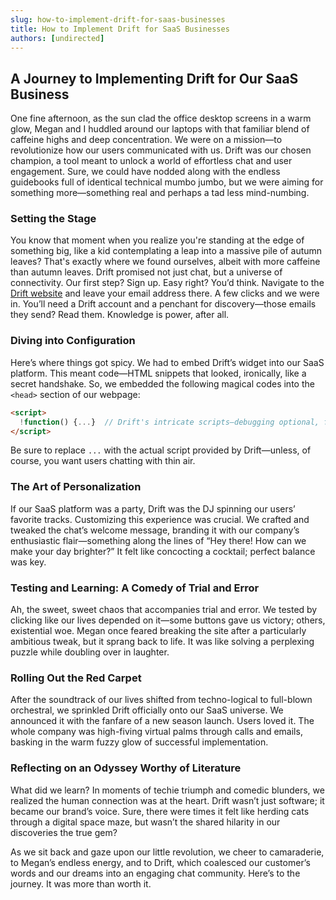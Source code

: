 ```yaml
---
slug: how-to-implement-drift-for-saas-businesses
title: How to Implement Drift for SaaS Businesses
authors: [undirected]
---
```



## A Journey to Implementing Drift for Our SaaS Business

One fine afternoon, as the sun clad the office desktop screens in a warm glow, Megan and I huddled around our laptops with that familiar blend of caffeine highs and deep concentration. We were on a mission—to revolutionize how our users communicated with us. Drift was our chosen champion, a tool meant to unlock a world of effortless chat and user engagement. Sure, we could have nodded along with the endless guidebooks full of identical technical mumbo jumbo, but we were aiming for something more—something real and perhaps a tad less mind-numbing.

### Setting the Stage

You know that moment when you realize you're standing at the edge of something big, like a kid contemplating a leap into a massive pile of autumn leaves? That's exactly where we found ourselves, albeit with more caffeine than autumn leaves. Drift promised not just chat, but a universe of connectivity. Our first step? Sign up. Easy right? You’d think. Navigate to the [Drift website](https://www.drift.com) and leave your email address there. A few clicks and we were in. You’ll need a Drift account and a penchant for discovery—those emails they send? Read them. Knowledge is power, after all.

### Diving into Configuration

Here’s where things got spicy. We had to embed Drift’s widget into our SaaS platform. This meant code—HTML snippets that looked, ironically, like a secret handshake. So, we embedded the following magical codes into the `<head>` section of our webpage:

```html
<script>
  !function() {...}  // Drift's intricate scripts—debugging optional, fun required.
</script>
```

Be sure to replace `...` with the actual script provided by Drift—unless, of course, you want users chatting with thin air.

### The Art of Personalization

If our SaaS platform was a party, Drift was the DJ spinning our users’ favorite tracks. Customizing this experience was crucial. We crafted and tweaked the chat’s welcome message, branding it with our company’s enthusiastic flair—something along the lines of “Hey there! How can we make your day brighter?” It felt like concocting a cocktail; perfect balance was key.

### Testing and Learning: A Comedy of Trial and Error

Ah, the sweet, sweet chaos that accompanies trial and error. We tested by clicking like our lives depended on it—some buttons gave us victory; others, existential woe. Megan once feared breaking the site after a particularly ambitious tweak, but it sprang back to life. It was like solving a perplexing puzzle while doubling over in laughter.

### Rolling Out the Red Carpet

After the soundtrack of our lives shifted from techno-logical to full-blown orchestral, we sprinkled Drift officially onto our SaaS universe. We announced it with the fanfare of a new season launch. Users loved it. The whole company was high-fiving virtual palms through calls and emails, basking in the warm fuzzy glow of successful implementation.

### Reflecting on an Odyssey Worthy of Literature

What did we learn? In moments of techie triumph and comedic blunders, we realized the human connection was at the heart. Drift wasn’t just software; it became our brand’s voice. Sure, there were times it felt like herding cats through a digital space maze, but wasn’t the shared hilarity in our discoveries the true gem?

As we sit back and gaze upon our little revolution, we cheer to camaraderie, to Megan’s endless energy, and to Drift, which coalesced our customer’s words and our dreams into an engaging chat community. Here’s to the journey. It was more than worth it. 

